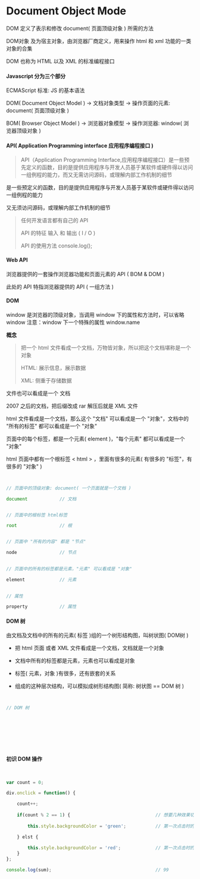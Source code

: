 # Document Object Mode

DOM 定义了表示和修改 document( 页面顶级对象 ) 所需的方法

DOM对象 及为宿主对象，由浏览器厂商定义，用来操作 html 和 xml 功能的一类对象的合集

DOM 也称为 HTML 以及 XML 的标准编程接口


#### Javascript 分为三个部分

ECMAScript 标准: JS 的基本语法

DOM( Document Object Model ) -> 文档对象类型 -> 操作页面的元素: document( 页面顶级对象 )

BOM( Browser Object Model ) -> 浏览器对象模型 -> 操作浏览器: window( 浏览器顶级对象 )

    
#### API( Application Programming interface 应用程序编程接口 )

> API（Application Programming Interface,应用程序编程接口）是一些预先定义的函数，目的是提供应用程序与开发人员基于某软件或硬件得以访问一组例程的能力，而又无需访问源码，或理解内部工作机制的细节

是一些预定义的函数，目的是提供应用程序与开发人员基于某软件或硬件得以访问一组例程的能力

又无须访问源码，或理解内部工作机制的细节

> 任何开发语言都有自己的 API
> 
> API 的特征 输入 和 输出 ( I / O )
> 
> API 的使用方法 console.log();


#### Web API

浏览器提供的一套操作浏览器功能和页面元素的 API ( BOM & DOM )

此处的 API 特指浏览器提供的 API ( 一组方法 )
      

#### DOM

window 是浏览器的顶级对象，当调用 window 下的属性和方法时，可以省略 window 注意：window 下一个特殊的属性 window.name

__概念__

> 把一个 html 文件看成一个文档，万物皆对象，所以把这个文档堪称是一个对象
> 
> HTML: 展示信息，展示数据 
> 
> XML: 侧重于存储数据

文件也可以看成是一个 文档

2007 之后的文档，把后缀改成 rar 解压后就是 XML 文件

html 文件看成是一个文档，那么这个 "文档" 可以看成是一个 "对象"，文档中的 "所有的标签" 都可以看成是一个 "对象"

页面中的每个标签，都是一个元素( element )，"每个元素" 都可以看成是一个 "对象"

html 页面中都有一个根标签 < html > ，里面有很多的元素( 有很多的 "标签"，有很多的 "对象" )

``` javascript


// 页面中的顶级对象: document( 一个页面就是一个文档 )

document            // 文档


// 页面中的根标签 html标签

root                // 根


// 页面中 "所有的内容" 都是 "节点"

node                // 节点
    

// 页面中的所有的标签都是元素，"元素" 可以看成是 "对象"

element             // 元素

   
// 属性

property            // 属性


```
    

#### DOM 树

由文档及文档中的所有的元素( 标签 )组的一个树形结构图，叫树状图( DOM树 )

* 把 html 页面 或者 XML 文件看成是一个文档，文档就是一个对象

* 文档中所有的标签都是元素，元素也可以看成是对象

* 标签( 元素，对象 )有很多，还有嵌套的关系

* 组成的这种层次结构，可以模拟成树形结构图( 简称: 树状图 == DOM 树 )


``` javascript


// DOM 树









```


#### 初识 DOM 操作

``` javascript


var count = 0;

div.onclick = function() {

    count++;
    
    if(count % 2 == 1) {                                // 想要几种效果切换都可以 count % n 
    
        this.style.backgroundColor = 'green';           // 第一次点击时的效果

    } elst {
    
        this.style.backgroundColor = 'red';             // 第一次点击时的效果
    }
};

console.log(sum);                                       // 99


```
















































